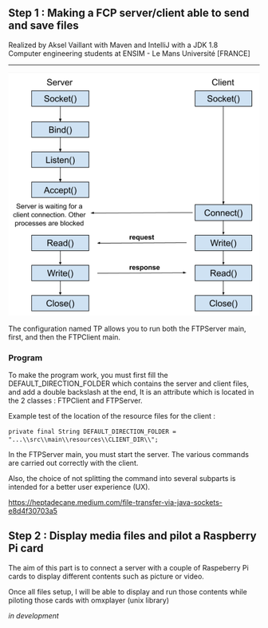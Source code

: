## Step 1 : Making a FCP server/client able to send and save files
Realized by Aksel Vaillant with Maven and IntelliJ with a JDK 1.8   
Computer engineering students at ENSIM - Le Mans Université [FRANCE]   
 
------------------

![img.png](img.png)

The configuration named TP allows you to run both the FTPServer main, first, and then the FTPClient main.

### Program
To make the program work, you must first fill the DEFAULT_DIRECTION_FOLDER 
which contains the server and client files, and add a double backslash at the end, 
It is an attribute which is located in the 2 classes : FTPClient and FTPServer.

Example test of the location of the resource files for the client :

    private final String DEFAULT_DIRECTION_FOLDER = "...\\src\\main\\resources\\CLIENT_DIR\\";

In the FTPServer main, you must start the server. 
The various commands are carried out correctly with the client.

Also, the choice of not splitting the command into several subparts is intended for a better user experience (UX). 

https://heptadecane.medium.com/file-transfer-via-java-sockets-e8d4f30703a5

## Step 2 : Display media files and pilot a Raspberry Pi card 

The aim of this part is to connect a server with a couple of Raspeberry Pi cards to display different contents such as picture or video. 

Once all files setup, I will be able to display and run those contents while piloting those cards with omxplayer (unix library)

<em>in development</em>
